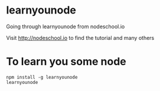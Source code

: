 learnyounode
============
Going through learnyounode from nodeschool.io

Visit http://nodeschool.io to find the tutorial and many others

To learn you some node
======================
```
npm install -g learnyounode
learnyounode
```

